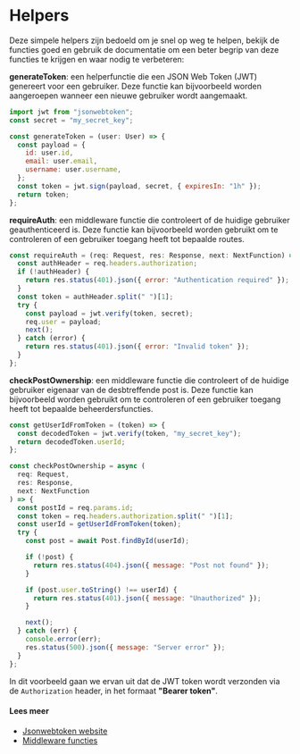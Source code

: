# Helpers

Deze simpele helpers zijn bedoeld om je snel op weg te helpen, bekijk de functies goed en gebruik de documentatie om een beter begrip van deze functies te krijgen en waar nodig te verbeteren:

**generateToken**: een helperfunctie die een JSON Web Token (JWT) genereert voor een gebruiker. Deze functie kan bijvoorbeeld worden aangeroepen wanneer een nieuwe gebruiker wordt aangemaakt.

```javascript
import jwt from "jsonwebtoken";
const secret = "my_secret_key";

const generateToken = (user: User) => {
  const payload = {
    id: user.id,
    email: user.email,
    username: user.username,
  };
  const token = jwt.sign(payload, secret, { expiresIn: "1h" });
  return token;
};
```

**requireAuth**: een middleware functie die controleert of de huidige gebruiker geauthenticeerd is. Deze functie kan bijvoorbeeld worden gebruikt om te controleren of een gebruiker toegang heeft tot bepaalde routes.

```javascript
const requireAuth = (req: Request, res: Response, next: NextFunction) => {
  const authHeader = req.headers.authorization;
  if (!authHeader) {
    return res.status(401).json({ error: "Authentication required" });
  }
  const token = authHeader.split(" ")[1];
  try {
    const payload = jwt.verify(token, secret);
    req.user = payload;
    next();
  } catch (error) {
    return res.status(401).json({ error: "Invalid token" });
  }
};
```

**checkPostOwnership**: een middleware functie die controleert of de huidige gebruiker eigenaar van de desbtreffende post is. Deze functie kan bijvoorbeeld worden gebruikt om te controleren of een gebruiker toegang heeft tot bepaalde beheerdersfuncties.

```javascript
const getUserIdFromToken = (token) => {
  const decodedToken = jwt.verify(token, "my_secret_key");
  return decodedToken.userId;
};

const checkPostOwnership = async (
  req: Request,
  res: Response,
  next: NextFunction
) => {
  const postId = req.params.id;
  const token = req.headers.authorization.split(" ")[1];
  const userId = getUserIdFromToken(token);
  try {
    const post = await Post.findById(userId);

    if (!post) {
      return res.status(404).json({ message: "Post not found" });
    }

    if (post.user.toString() !== userId) {
      return res.status(401).json({ message: "Unauthorized" });
    }

    next();
  } catch (err) {
    console.error(err);
    res.status(500).json({ message: "Server error" });
  }
};
```

In dit voorbeeld gaan we ervan uit dat de JWT token wordt verzonden via de `Authorization` header, in het formaat **"Bearer token"**.

#### Lees meer

- [Jsonwebtoken website](https://github.com/auth0/node-jsonwebtoken)
- [Middleware functies](https://expressjs.com/en/guide/using-middleware.html)
